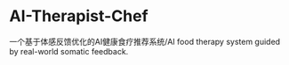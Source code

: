# AI-Therapist-Chef
一个基于体感反馈优化的AI健康食疗推荐系统/AI food therapy system guided by real-world somatic feedback.
